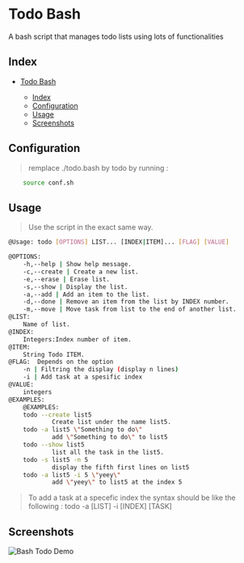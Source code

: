 # Todo Bash

A bash script that manages todo lists using lots of functionalities

## Index

- [Todo Bash](#Command-Line-TODO)

  - [Index](#index)
  - [Configuration](#configuration)
  - [Usage](#usage)
  - [Screenshots](#screenshots)

## Configuration

> remplace ./todo.bash by todo by running :

```Bash
    source conf.sh
```

## Usage

> Use the script in the exact same way.

```Bash
@Usage: todo [OPTIONS] LIST... [INDEX|ITEM]... [FLAG] [VALUE]

@OPTIONS:
    -h,--help | Show help message.
    -c,--create | Create a new list.
    -e,--erase | Erase list.
    -s,--show | Display the list.
    -a,--add | Add an item to the list.
    -d,--done | Remove an item from the list by INDEX number.
    -m,--move | Move task from list to the end of another list.
@LIST:
    Name of list.
@INDEX:
    Integers:Index number of item.
@ITEM:
    String Todo ITEM.
@FLAG:  Depends on the option
    -n | Filtring the display (display n lines)
    -i | Add task at a spesific index
@VALUE:
    integers
@EXAMPLES:
    @EXAMPLES:
    todo --create list5
            Create list under the name list5.
    todo -a list5 \"Something to do\"
            add \"Something to do\" to list5
    todo --show list5
            list all the task in the list5.
    todo -s list5 -n 5
            display the fifth first lines on list5
    todo -a list5 -i 5 \"yeey\"
            add \"yeey\" to list5 at the index 5
```

> To add a task at a specefic index the syntax should be like the following : todo -a [LIST] -i [INDEX] [TASK]

## Screenshots

![Bash Todo Demo](images/demo.png)
 